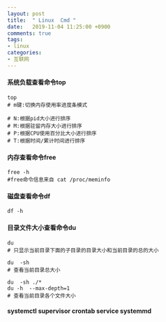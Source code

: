 ```yaml
---
layout: post
title:  " Linux  Cmd "
date:   2019-11-04 11:25:00 +0900
comments: true
tags:
- linux
categories:
- 互联网
---
```

#### 系统负载查看命令top
```shell
top
# m键:切换内存使用率进度条模式

# N:根据pid大小进行排序
# M:根据驻留内存大小进行排序
# P:根据CPU使用百分比大小进行排序
# T:根据时间/累计时间进行排序
```
#### 内存查看命令free
```shell
free -h
#free命令信息来自 cat /proc/meminfo
```
#### 磁盘查看命令df
```shell
df -h
```
#### 目录文件大小查看命令du
```shell
du
# 只显示当前目录下面的子目录的目录大小和当前目录的总的大小

du  -sh
# 查看当前目录总大小

du  -sh ./* 
du -h  --max-depth=1
# 查看当前目录各个文件大小
```

#### systemctl supervisor crontab service systemmd


